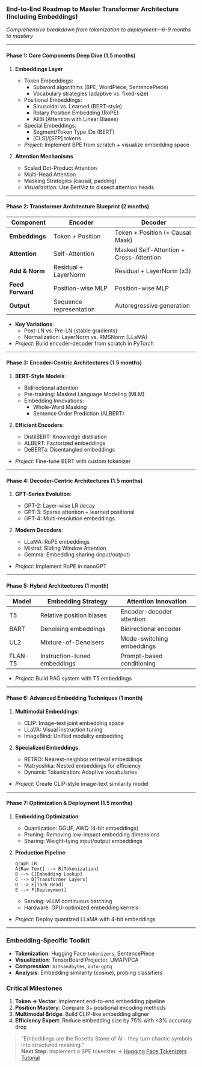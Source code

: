### End-to-End Roadmap to Master Transformer Architecture (Including Embeddings)  
*Comprehensive breakdown from tokenization to deployment—6-9 months to mastery*  

---

#### **Phase 1: Core Components Deep Dive** (1.5 months)  
1. **Embeddings Layer**  
   - Token Embeddings:  
     - Subword algorithms (BPE, WordPiece, SentencePiece)  
     - Vocabulary strategies (adaptive vs. fixed-size)  
   - Positional Embeddings:  
     - Sinusoidal vs. Learned (BERT-style)  
     - Rotary Position Embedding (RoPE)  
     - AliBi (Attention with Linear Biases)  
   - Special Embeddings:  
     - Segment/Token Type IDs (BERT)  
     - [CLS]/[SEP] tokens  
   - *Project*: Implement BPE from scratch + visualize embedding space  

2. **Attention Mechanisms**  
   - Scaled Dot-Product Attention  
   - Multi-Head Attention  
   - Masking Strategies (causal, padding)  
   - *Visualization*: Use BertViz to dissect attention heads  

---

#### **Phase 2: Transformer Architecture Blueprint** (2 months)  
| **Component**       | **Encoder**              | **Decoder**               |  
|---------------------|--------------------------|---------------------------|  
| **Embeddings**      | Token + Position         | Token + Position (+ Causal Mask)|  
| **Attention**       | Self-Attention           | Masked Self-Attention + Cross-Attention |  
| **Add & Norm**      | Residual + LayerNorm     | Residual + LayerNorm (x3) |  
| **Feed Forward**    | Position-wise MLP        | Position-wise MLP         |  
| **Output**          | Sequence representation  | Autoregressive generation |  

- **Key Variations**:  
  - Post-LN vs. Pre-LN (stable gradients)  
  - Normalization: LayerNorm vs. RMSNorm (LLaMA)  
- *Project*: Build encoder-decoder from scratch in PyTorch  

---

#### **Phase 3: Encoder-Centric Architectures** (1.5 months)  
1. **BERT-Style Models**:  
   - Bidirectional attention  
   - Pre-training: Masked Language Modeling (MLM)  
   - Embedding Innovations:  
     - Whole-Word Masking  
     - Sentence Order Prediction (ALBERT)  

2. **Efficient Encoders**:  
   - DistilBERT: Knowledge distillation  
   - ALBERT: Factorized embeddings  
   - DeBERTa: Disentangled embeddings  
- *Project*: Fine-tune BERT with custom tokenizer  

---

#### **Phase 4: Decoder-Centric Architectures** (1.5 months)  
1. **GPT-Series Evolution**:  
   - GPT-2: Layer-wise LR decay  
   - GPT-3: Sparse attention + learned positional  
   - GPT-4: Multi-resolution embeddings  

2. **Modern Decoders**:  
   - LLaMA: RoPE embeddings  
   - Mistral: Sliding Window Attention  
   - Gemma: Embedding sharing (input/output)  
- *Project*: Implement RoPE in nanoGPT  

---

#### **Phase 5: Hybrid Architectures** (1 month)  
| **Model** | **Embedding Strategy**       | **Attention Innovation**      |  
|-----------|------------------------------|-------------------------------|  
| T5        | Relative position biases     | Encoder-decoder attention     |  
| BART      | Denoising embeddings         | Bidirectional encoder         |  
| UL2       | Mixture-of-Denoisers         | Mode-switching embeddings     |  
| FLAN-T5   | Instruction-tuned embeddings | Prompt-based conditioning     |  

- *Project*: Build RAG system with T5 embeddings  

---

#### **Phase 6: Advanced Embedding Techniques** (1 month)  
1. **Multimodal Embeddings**:  
   - CLIP: Image-text joint embedding space  
   - LLaVA: Visual instruction tuning  
   - ImageBind: Unified modality embedding  

2. **Specialized Embeddings**:  
   - RETRO: Nearest-neighbor retrieval embeddings  
   - Matryoshka: Nested embeddings for efficiency  
   - Dynamic Tokenization: Adaptive vocabularies  
- *Project*: Create CLIP-style image-text similarity model  

---

#### **Phase 7: Optimization & Deployment** (1.5 months)  
1. **Embedding Optimization**:  
   - Quantization: GGUF, AWQ (4-bit embeddings)  
   - Pruning: Removing low-impact embedding dimensions  
   - Sharing: Weight-tying input/output embeddings  

2. **Production Pipeline**:  
   ```mermaid
   graph LR
   A[Raw Text] --> B[Tokenization]
   B --> C[Embedding Lookup]
   C --> D[Transformer Layers]
   D --> E[Task Head]
   E --> F[Deployment]
   ```
   - Serving: vLLM continuous batching  
   - Hardware: GPU-optimized embedding kernels  
- *Project*: Deploy quantized LLaMA with 4-bit embeddings  

---

### **Embedding-Specific Toolkit**  
- **Tokenization**: Hugging Face `tokenizers`, SentencePiece  
- **Visualization**: TensorBoard Projector, UMAP/PCA  
- **Compression**: `bitsandbytes`, `auto-gptq`  
- **Analysis**: Embedding similarity (cosine), probing classifiers  

### **Critical Milestones**  
1. **Token → Vector**: Implement end-to-end embedding pipeline  
2. **Position Mastery**: Compare 3+ positional encoding methods  
3. **Multimodal Bridge**: Build CLIP-like embedding aligner  
4. **Efficiency Expert**: Reduce embedding size by 75% with <3% accuracy drop  

> "Embeddings are the Rosetta Stone of AI - they turn chaotic symbols into structured meaning."  
> **Next Step**: Implement a BPE tokenizer → [Hugging Face Tokenizers Tutorial](https://huggingface.co/docs/tokenizers/quicktour)
